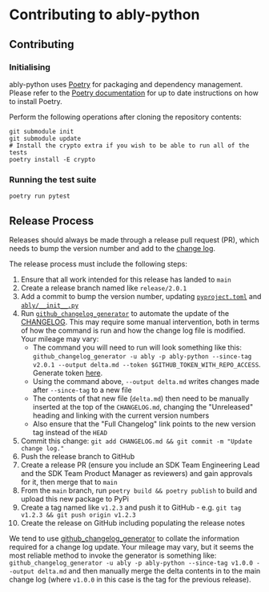 # Contributing to ably-python

## Contributing

### Initialising

ably-python uses [Poetry](https://python-poetry.org/) for packaging and dependency management. Please refer to the [Poetry documentation](https://python-poetry.org/docs/#installation) for up to date instructions on how to install Poetry.

Perform the following operations after cloning the repository contents:

```shell
git submodule init
git submodule update
# Install the crypto extra if you wish to be able to run all of the tests
poetry install -E crypto
```

### Running the test suite

```shell
poetry run pytest
```

## Release Process

Releases should always be made through a release pull request (PR), which needs to bump the version number and add to the [change log](CHANGELOG.md).

The release process must include the following steps:

1. Ensure that all work intended for this release has landed to `main`
2. Create a release branch named like `release/2.0.1`
3. Add a commit to bump the version number, updating [`pyproject.toml`](./pyproject.toml) and [`ably/__init__.py`](./ably/__init__.py)
4. Run [`github_changelog_generator`](https://github.com/github-changelog-generator/github-changelog-generator) to automate the update of the [CHANGELOG](./CHANGELOG.md). This may require some manual intervention, both in terms of how the command is run and how the change log file is modified. Your mileage may vary:
   - The command you will need to run will look something like this: `github_changelog_generator -u ably -p ably-python --since-tag v2.0.1 --output delta.md --token $GITHUB_TOKEN_WITH_REPO_ACCESS`. Generate token [here](https://github.com/settings/tokens/new?description=GitHub%20Changelog%20Generator%20token).
   - Using the command above, `--output delta.md` writes changes made after `--since-tag` to a new file
   - The contents of that new file (`delta.md`) then need to be manually inserted at the top of the `CHANGELOG.md`, changing the "Unreleased" heading and linking with the current version numbers
   - Also ensure that the "Full Changelog" link points to the new version tag instead of the `HEAD`
5. Commit this change: `git add CHANGELOG.md && git commit -m "Update change log."`
6. Push the release branch to GitHub
7. Create a release PR (ensure you include an SDK Team Engineering Lead and the SDK Team Product Manager as reviewers) and gain approvals for it, then merge that to `main`
8. From the `main` branch, run `poetry build && poetry publish` to build and upload this new package to PyPi
9. Create a tag named like `v1.2.3` and push it to GitHub - e.g. `git tag v1.2.3 && git push origin v1.2.3`
10. Create the release on GitHub including populating the release notes

We tend to use [github_changelog_generator](https://github.com/skywinder/Github-Changelog-Generator) to collate the information required for a change log update.
Your mileage may vary, but it seems the most reliable method to invoke the generator is something like:
`github_changelog_generator -u ably -p ably-python --since-tag v1.0.0 --output delta.md`
and then manually merge the delta contents in to the main change log (where `v1.0.0` in this case is the tag for the previous release).
